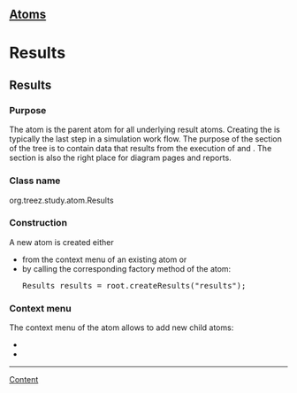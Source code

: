 [Atoms](../../atoms.md)
----

# Results

<H2>Results</H2>

<H3>Purpose</H3>

The <a class="results"></a> atom is the parent atom for all underlying result atoms. Creating the <a class="results"></a> is 
typically the last step in a simulation work flow. The purpose of the <a class="results"></a> section of the tree is to contain
data that results from the execution of <a class="models"></a> and <a class="studies"></a>. The <a class="results"></a> section 
is also the right place for diagram pages and reports.  

<H3>Class name</H3>

org.treez.study.atom.Results

<H3>Construction</H3>

A new <a class="results"></a> atom is created either 
<ul>
	<li>from the context menu of an existing <a class="root"></a> atom or 
	</li>
	<li>by calling the corresponding factory method of the <a class="root"></a> atom:	
	<pre class="prettyprint">Results results = root.createResults("results");</pre>	     
	</li>
</ul>

<H3>Context menu</H3>

The context menu of the <a class="results"></a> atom allows to add new child atoms: 
<ul>
<li><a class = "data"></a></li>
<li><a class = "page"> </a></li>
</ul>

</body>

----
[Content](../../../README.md)

